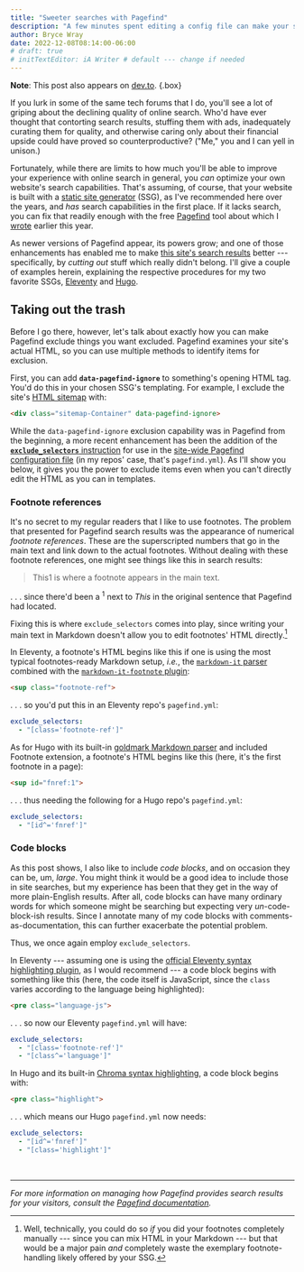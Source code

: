 ```yaml
---
title: "Sweeter searches with Pagefind"
description: "A few minutes spent editing a config file can make your site’s search results much more useful for your visitors."
author: Bryce Wray
date: 2022-12-08T08:14:00-06:00
# draft: true
# initTextEditor: iA Writer # default --- change if needed
---
```


**Note**: This post also appears on [dev.to](https://dev.to/brycewray/sweeter-searches-with-pagefind-194o).
{.box}

If you lurk in some of the same tech forums that I do, you'll see a lot of griping about the declining quality of online search. Who'd have ever thought that contorting search results, stuffing them with ads, inadequately curating them for quality, and otherwise caring only about their financial upside could have proved so counterproductive? ("Me," you and I can yell in unison.)

Fortunately, while there are limits to how much you'll be able to improve your experience with online search in general, you *can* optimize your own website's search capabilities. That's assuming, of course, that your website is built with a [static site generator](https://jamstack.org/generators) (SSG), as I've recommended here over the years, and *has* search capabilities in the first place. If it lacks search, you can fix that readily enough with the free [Pagefind](https://pagefind.app) tool about which I [wrote](/posts/2022/07/pagefind-quite-find-site-search/) earlier this year.

<!-- excerpt -->

As newer versions of Pagefind appear, its powers grow; and one of those enhancements has enabled me to make [this site's search results](/search/) better --- specifically, by *cutting out* stuff which really didn't belong. I'll give a couple of examples herein, explaining the respective procedures for my two favorite SSGs, [Eleventy](https://11ty.dev) and [Hugo](https://gohugo.io).

## Taking out the trash

Before I go there, however, let's talk about exactly how you can make Pagefind exclude things you want excluded. Pagefind examines your site's actual HTML, so you can use multiple methods to identify items for exclusion.

First, you can add **`data-pagefind-ignore`** to something's opening HTML tag. You'd do this in your chosen SSG's templating. For example, I exclude the site's [HTML sitemap](/sitemap/) with:

```html
<div class="sitemap-Container" data-pagefind-ignore>
```

While the `data-pagefind-ignore` exclusion capability was in Pagefind from the beginning, a more recent enhancement has been the addition of the [**`exclude_selectors`** instruction](https://pagefind.app/docs/config-options/#exclude-selectors) for use in the [site-wide Pagefind configuration file](https://pagefind.app/docs/config-sources/) (in my repos' case, that's `pagefind.yml`). As I'll show you below, it gives you the power to exclude items even when you can't directly edit the HTML as you can in templates.

### Footnote references

It's no secret to my regular readers that I like to use footnotes. The problem that presented for Pagefind search results was the appearance of numerical *footnote references*. These are the superscripted numbers that go in the main text and link down to the actual footnotes. Without dealing with these footnote references, one might see things like this in search results:

> This1 is where a footnote appears in the main text.

. . . since there'd been a <sup>1</sup> next to *This* in the original sentence that Pagefind had located.

Fixing this is where `exclude_selectors` comes into play, since writing your main text in Markdown doesn't allow you to edit footnotes' HTML directly.[^directly]

[^directly]: Well, technically, you could do so *if* you did your footnotes completely manually --- since you can mix HTML in your Markdown --- but that would be a major pain *and* completely waste the exemplary footnote-handling likely offered by your SSG.

In Eleventy, a footnote's HTML begins like this if one is using the most typical footnotes-ready Markdown setup, *i.e.*, the [`markdown-it` parser](https://github.com/markdown-it/markdown-it) combined with the [`markdown-it-footnote` plugin](https://github.com/markdown-it/markdown-it-footnote):

```html
<sup class="footnote-ref">
```

. . . so you'd put this in an Eleventy repo's `pagefind.yml`:

```yaml
exclude_selectors:
  - "[class='footnote-ref']"
```

As for Hugo with its built-in [goldmark Markdown parser](https://github.com/yuin/goldmark) and included Footnote extension, a footnote's HTML begins like this (here, it's the first footnote in a page):

```html
<sup id="fnref:1">
```

. . . thus needing the following for a Hugo repo's `pagefind.yml`:

```yaml
exclude_selectors:
  - "[id^='fnref']"
```

### Code blocks

As this post shows, I also like to include *code blocks*, and on occasion they can be, um, *large*. You might think it would be a good idea to include those in site searches, but my experience has been that they get in the way of more plain-English results. After all, code blocks can have many ordinary words for which someone might be searching but expecting very *un*-code-block-ish results. Since I annotate many of my code blocks with comments-as-documentation, this can further exacerbate the potential problem.

Thus, we once again employ `exclude_selectors`.

In Eleventy --- assuming one is using the [official Eleventy syntax highlighting plugin](https://www.11ty.dev/docs/plugins/syntaxhighlight/), as I would recommend --- a code block begins with something like this (here, the code itself is JavaScript, since the `class` varies according to the language being highlighted):

```html
<pre class="language-js">
```

. . . so now our Eleventy `pagefind.yml` will have:

```yaml
exclude_selectors:
  - "[class='footnote-ref']"
  - "[class^='language']"
```

In Hugo and its built-in [Chroma syntax highlighting](https://github.com/alecthomas/chroma), a code block begins with:

```html
<pre class="highlight">
```

. . . which means our Hugo `pagefind.yml` now needs:

```yaml
exclude_selectors:
  - "[id^='fnref']"
  - "[class='highlight']"
```
<br />

----

*For more information on managing how Pagefind provides search results for your visitors, consult the [Pagefind documentation](https://pagefind.app/).*
